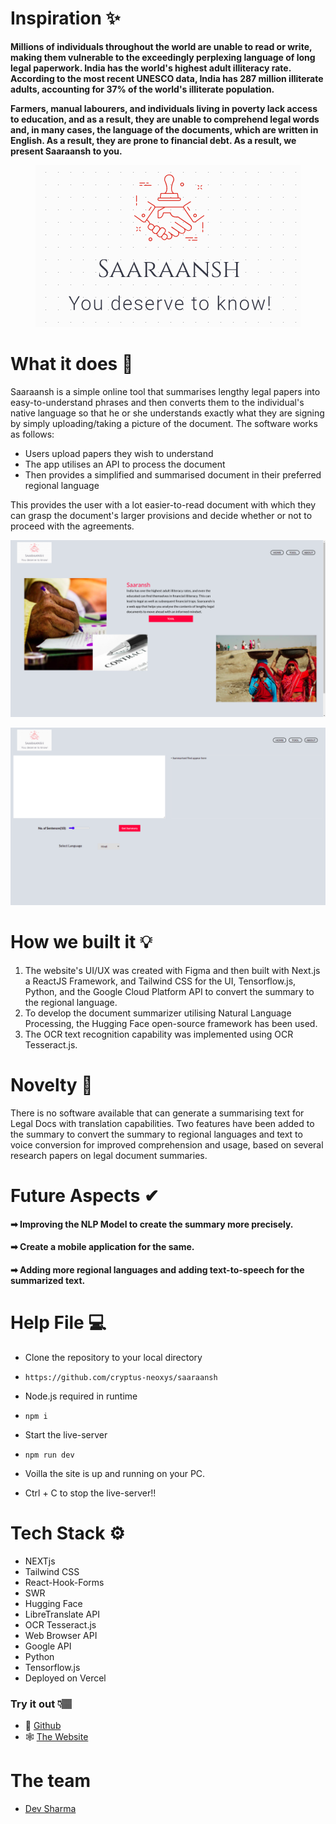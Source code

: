 # Inspiration ✨

<strong>Millions of individuals throughout the world are unable to read or write, making them vulnerable to the exceedingly perplexing language of long legal paperwork. India has the world's highest adult illiteracy rate. According to the most recent UNESCO data, India has 287 million illiterate adults, accounting for 37% of the world's illiterate population.

Farmers, manual labourers, and individuals living in poverty lack access to education, and as a result, they are unable to comprehend legal words and, in many cases, the language of the documents, which are written in English. As a result, they are prone to financial debt. As a result, we present Saaraansh to you.</strong>

<p  align="center"><img  src = "https://github.com/cryptus-neoxys/saaraansh/blob/main/public/logo-text.png"></p>

# What it does 🙌

Saaraansh is a simple online tool that summarises lengthy legal papers into easy-to-understand phrases and then converts them to the individual's native language so that he or she understands exactly what they are signing by simply uploading/taking a picture of the document.
The software works as follows:

- Users upload papers they wish to understand
- The app utilises an API to process the document
- Then provides a simplified and summarised document in their preferred regional language

This provides the user with a lot easier-to-read document with which they can grasp the document's larger provisions and decide whether or not to proceed with the agreements.

<p  align="center"><img  src = "https://github.com/cryptus-neoxys/saaraansh/blob/main/public/readme1.png"></p>
<p  align="center"><img  src = "https://github.com/cryptus-neoxys/saaraansh/blob/main/public/readme2.png"></p>

# How we built it 💡

1. The website's UI/UX was created with Figma and then built with Next.js a ReactJS Framework, and Tailwind CSS for the UI, Tensorflow.js, Python, and the Google Cloud Platform API to convert the summary to the regional language.
1. To develop the document summarizer utilising Natural Language Processing, the Hugging Face open-source framework has been used.
1. The OCR text recognition capability was implemented using OCR Tesseract.js.

# Novelty 🥇

There is no software available that can generate a summarising text for Legal Docs with translation capabilities. Two features have been added to the summary to convert the summary to regional languages and text to voice conversion for improved comprehension and usage, based on several research papers on legal document summaries.

# Future Aspects ✔

#### ➡ Improving the NLP Model to create the summary more precisely.

#### ➡ Create a mobile application for the same.

#### ➡ Adding more regional languages and adding text-to-speech for the summarized text.

# Help File 💻

- Clone the repository to your local directory
- `https://github.com/cryptus-neoxys/saaraansh`

- Node.js required in runtime
- `npm i`

- Start the live-server
- `npm run dev`

- Voilla the site is up and running on your PC.

- Ctrl + C to stop the live-server!!

# Tech Stack ⚙

- NEXTjs
- Tailwind CSS
- React-Hook-Forms
- SWR
- Hugging Face
- LibreTranslate API
- OCR Tesseract.js
- Web Browser API
- Google API
- Python
- Tensorflow.js
- Deployed on Vercel

### Try it out 👇🏽

- 👤 [Github](https://github.com/cryptus-neoxys/saaraansh)
- 🕸 [The Website](https://saaraansh.vercel.app/)

# The team

- [Dev Sharma](https://github.com/cryptus-neoxys)
